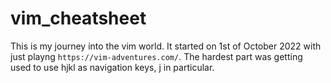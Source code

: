 # vim_cheatsheet
This is my journey into the vim world. It started on 1st of October 2022 with just playng `https://vim-adventures.com/`.
The hardest part was getting used to use hjkl as navigation keys, j in particular.